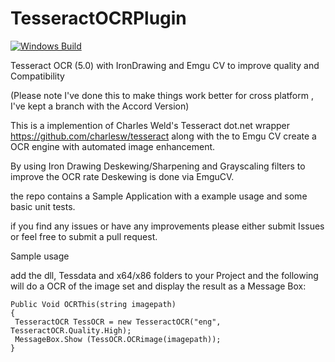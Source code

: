 # TesseractOCRPlugin

[![Windows Build](https://github.com/JakeTrans/TesseractOCRPlugin/actions/workflows/WindowsBuild.yml/badge.svg?branch=master)](https://github.com/JakeTrans/TesseractOCRPlugin/actions/workflows/WindowsBuild.yml)

Tesseract OCR (5.0) with IronDrawing and Emgu CV to improve quality and Compatibility

(Please note I've done this to make things work better for cross platform , I've kept a branch with the Accord Version)


This is a implemention of Charles Weld's Tesseract dot.net wrapper https://github.com/charlesw/tesseract along with the  to 
Emgu CV create a OCR engine with automated image enhancement.  


By using Iron Drawing Deskewing/Sharpening and Grayscaling filters to improve the OCR rate Deskewing is done via EmguCV.

the repo contains a Sample Application with a example usage and some basic unit tests.

if you find any issues or have any improvements please either submit Issues or feel free to submit a pull request.

Sample usage

add the dll, Tessdata and x64/x86 folders to your Project and the following will do a OCR of the image set and display the result as a Message Box:

```
Public Void OCRThis(string imagepath)
{
 TesseractOCR TessOCR = new TesseractOCR("eng", TesseractOCR.Quality.High);
 MessageBox.Show (TessOCR.OCRimage(imagepath));
}
